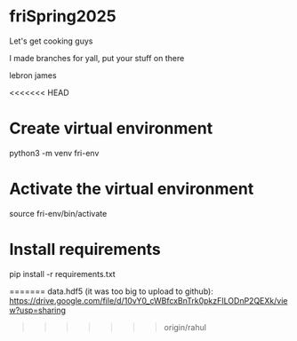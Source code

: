 # friSpring2025

Let's get cooking guys

I made branches for yall, put your stuff on there

lebron james

<<<<<<< HEAD
# Create virtual environment
python3 -m venv fri-env

# Activate the virtual environment
source fri-env/bin/activate

# Install requirements
pip install -r requirements.txt
 
=======
data.hdf5 (it was too big to upload to github): https://drive.google.com/file/d/10vY0_cWBfcxBnTrk0pkzFILODnP2QEXk/view?usp=sharing
>>>>>>> origin/rahul
